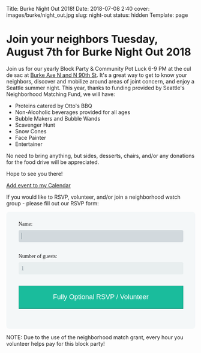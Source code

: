 Title: Burke Night Out 2018!
Date: 2018-07-08 2:40
cover: images/burke/night_out.jpg
slug: night-out
status: hidden
Template: page

# Join your neighbors Tuesday, August 7th for Burke Night Out 2018

Join us for our yearly Block Party & Community Pot Luck 6-9 PM at the cul de sac at [Burke Ave N and N 90th St](https://www.google.com/maps/place/Burke+Ave+N+%26+N+90th+St,+Seattle,+WA+98103/@47.6941353,-122.337305,17z/data=!4m13!1m7!3m6!1s0x54901404924c1a85:0x1a7c3d722a17b9d1!2sBurke+Ave+N+%26+N+90th+St,+Seattle,+WA+98103!3b1!8m2!3d47.6941353!4d-122.3351163!3m4!1s0x54901404924c1a85:0x1a7c3d722a17b9d1!8m2!3d47.6941353!4d-122.3351163).
It's a great way to get to know your neighbors, discover and mobilize around areas of joint concern, and enjoy a Seattle summer night.
This year, thanks to funding provided by Seattle's Neighborhood Matching Fund, we will have:

* Proteins catered by Otto's BBQ
* Non-Alcoholic beverages provided for all ages
* Bubble Makers and Bubble Wands
* Scavenger Hunt
* Snow Cones
* Face Painter
* Entertainer

No need to bring anything, but sides, desserts, chairs, and/or any donations for the food drive will be appreciated.

Hope to see you there!

<a target="_blank" href="https://calendar.google.com/event?action=TEMPLATE&amp;tmeid=MWpmZjZxYTZlNmh0bDVqMnNuZmc4bTU4dTYgdGltb3RoeS5jcm9zbGV5QG0&amp;tmsrc=timothy.crosley%40gmail.com">Add event to my Calendar</a>

If you would like to RSVP, volunteer, and/or join a neighborhood watch group - please fill out our RSVP form:

<script type="text/javascript">var submitted=false;</script>
<iframe name="hidden_iframe" id="hidden_iframe" style="display:none;" onload="if(submitted) {window.location='https://docs.google.com/forms/d/e/1FAIpQLSe2Pnz-esbT22hEI1VUCMo01R71yazhhBmyZI5vMRPoxYGpwg/viewform?usp=sf_link';}"></iframe>

<div class="rsvp">
    <form action="https://docs.google.com/forms/d/e/1FAIpQLSffFnFCUaWIJhcOBKxcPE9PlEOqFP0GTdyXpkmL0U3t20cB_w/formResponse" method="post" target="hidden_iframe" onsubmit="submitted=true;">
        <fieldset>
            <label for="entry.1359909346">Name:</label>
            <input type="text" name="entry.1359909346" autofocus required minlength=2><br>
            <label for="entry.1675084729">Number of guests:</label>
            <input type="number" name="entry.1675084729" value="1" min="1"/><br>
            <input type="submit" value="Fully Optional RSVP / Volunteer">
        </fieldset>
    </form>
</div>


NOTE: Due to the use of the neighborhood match grant, every hour you volunteer helps pay for this block party!

<style type="text/css">
    .rsvp{
        max-width: 500px;
        padding: 10px 20px;
        background: #f4f7f8;
        margin: 10px auto;
        padding: 20px;
        background: #f4f7f8;
        border-radius: 8px;
        font-family: Georgia, "Times New Roman", Times, serif;
    }
    .rsvp fieldset{
        border: none;
    }
    .rsvp legend {
        font-size: 1.4em;
        margin-bottom: 10px;
    }
    .rsvp label {
        display: block;
        margin-bottom: 8px;
    }
    .rsvp input[type="text"],
    .rsvp input[type="date"],
    .rsvp input[type="datetime"],
    .rsvp input[type="email"],
    .rsvp input[type="number"],
    .rsvp input[type="search"],
    .rsvp input[type="time"],
    .rsvp input[type="url"],
    .rsvp textarea,
    .rsvp select {
        font-family: Georgia, "Times New Roman", Times, serif;
        background: rgba(255,255,255,.1);
        border: none;
        border-radius: 4px;
        font-size: 16px;
        margin: 0;
        outline: 0;
        padding: 7px;
        width: 100%;
        box-sizing: border-box;
        -webkit-box-sizing: border-box;
        -moz-box-sizing: border-box;
        background-color: #e8eeef;
        color:#8a97a0;
        -webkit-box-shadow: 0 1px 0 rgba(0,0,0,0.03) inset;
        box-shadow: 0 1px 0 rgba(0,0,0,0.03) inset;
        margin-bottom: 30px;

    }
    .rsvp input[type="text"]:focus,
    .rsvp input[type="date"]:focus,
    .rsvp input[type="datetime"]:focus,
    .rsvp input[type="email"]:focus,
    .rsvp input[type="number"]:focus,
    .rsvp input[type="search"]:focus,
    .rsvp input[type="time"]:focus,
    .rsvp input[type="url"]:focus,
    .rsvp textarea:focus,
    .rsvp select:focus{
        background: #d2d9dd;
    }
    .rsvp select{
        -webkit-appearance: menulist-button;
        height:35px;
    }
    .rsvp .number {
        background: #1abc9c;
        color: #fff;
        height: 30px;
        width: 30px;
        display: inline-block;
        font-size: 0.8em;
        margin-right: 4px;
        line-height: 30px;
        text-align: center;
        text-shadow: 0 1px 0 rgba(255,255,255,0.2);
        border-radius: 15px 15px 15px 0px;
    }

    .rsvp input[type="submit"],
    .rsvp input[type="button"]
    {
        position: relative;
        display: block;
        padding: 19px 39px 18px 39px;
        color: #FFF;
        margin: 0 auto;
        background: #1abc9c;
        font-size: 18px;
        text-align: center;
        font-style: normal;
        width: 100%;
        border: 1px solid #16a085;
        border-width: 1px 1px 3px;
        margin-bottom: 10px;
    }
    .rsvp input[type="submit"]:hover,
    .rsvp input[type="button"]:hover
    {
        background: #109177;
    }
</style>
